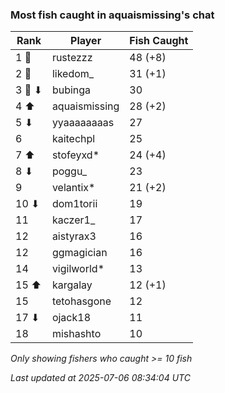 ### Most fish caught in aquaismissing's chat
| Rank | Player | Fish Caught |
|------|--------|-----------|
| 1 🥇  | rustezzz  | 48 (+8) |
| 2 🥈  | likedom_  | 31 (+1) |
| 3 🥉 ⬇ | bubinga  | 30 |
| 4 ⬆ | aquaismissing  | 28 (+2) |
| 5 ⬇ | yyaaaaaaaas  | 27 |
| 6  | kaitechpl  | 25 |
| 7 ⬆ | stofeyxd*  | 24 (+4) |
| 8 ⬇ | poggu_  | 23 |
| 9  | velantix*  | 21 (+2) |
| 10 ⬇ | dom1torii  | 19 |
| 11  | kaczer1_  | 17 |
| 12  | aistyrax3  | 16 |
| 12  | ggmagician  | 16 |
| 14  | vigilworld*  | 13 |
| 15 ⬆ | kargalay  | 12 (+1) |
| 15  | tetohasgone  | 12 |
| 17 ⬇ | ojack18  | 11 |
| 18  | mishashto  | 10 |

_Only showing fishers who caught >= 10 fish_

_Last updated at 2025-07-06 08:34:04 UTC_